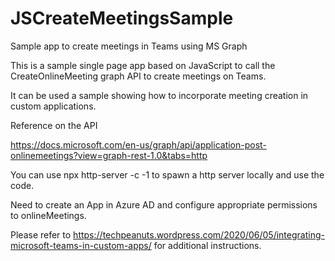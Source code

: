 # JSCreateMeetingsSample
Sample app to create meetings in Teams using MS Graph

This is a sample single page app based on JavaScript to call the CreateOnlineMeeting graph API to create meetings on Teams.

It can be used a sample showing how to incorporate meeting creation in custom applications.

Reference on the API

https://docs.microsoft.com/en-us/graph/api/application-post-onlinemeetings?view=graph-rest-1.0&tabs=http

You can use npx http-server -c -1 to spawn a http server locally and use the code.

Need to create an App in Azure AD and configure appropriate permissions to onlineMeetings. 

Please refer to https://techpeanuts.wordpress.com/2020/06/05/integrating-microsoft-teams-in-custom-apps/ for additional instructions.
